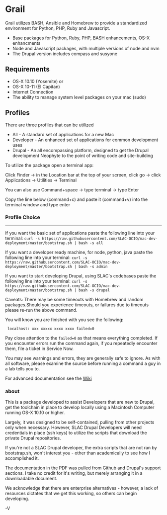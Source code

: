 # Grail

Grail utilizes BASH, Ansible and Homebrew to provide a standardized environment for Python, PHP, Ruby and Javascript.

  - Base packages for Python, Ruby, PHP, BASH enhancements, OS-X enhancments
  - Node and Javascript packages, with multiple versions of node and nvm
  - The Drupal version includes compass and susyone
   
  
## Requirements
 - OS-X 10.10 (Yosemite)  or
 - OS-X 10-11 (El Capitan)
 - Internet Connection
 - The ability to manage system level packages on your mac (sudo)

## Profiles
There are three profiles that can be utilized
  - All - A standard set of applications for a new Mac
  - Developer - An enhanced set of applications for common development uses
  - Drupal - An all encompassing platform, designed to get the Drupal development Neophyte to the point of writing code and site-building
  

To utilize the package open a terminal app:

Click Finder -> in the Location bar at the top of your screen, click go -> click Applications -> Utilities -> Terminal

You can also use Command+space -> type terminal -> type Enter

Copy the line below (command+c) and paste it (command+v) into the terminal window and type enter
### Profile Choice
-----
If you want the basic set of applications paste the following line into your terminal:
```curl -s https://raw.githubusercontent.com/SLAC-OCIO/mac-dev-deployment/master/bootstrap.sh | bash -s all```

If you want a developer ready machine, for node, python, java paste the following line into your terminal:
```curl -s https://raw.githubusercontent.com/SLAC-OCIO/mac-dev-deployment/master/bootstrap.sh | bash -s admin```

If you want to start developing Drupal, using SLAC's codebases paste the following line into your terminal:
```curl -s https://raw.githubusercontent.com/SLAC-OCIO/mac-dev-deployment/master/bootstrap.sh | bash -s drupal```

Caveats: There may be some timeouts with Homebrew and random packages.Should you experience timeouts, or failures due to timeouts please re-run the above command.

You will know you are finished with you see the following:

``` localhost: xxx xxxxx xxxx xxxx failed=0```

Pay close attention to the `failed=0` as that means everything completed.
If you encounter errors run the command again, if you repeatedly encounter them, file a ticket in Service Now.

You may see warnings and errors, they are generally safe to ignore.
As with all software, please examine the source before running a command a guy in a lab tells you to.

For advanced documentation see the [Wiki](https://github.com/SLAC-OCIO/mac-dev-deployment/wiki)

### about
This is a package developed to assist Developers that are new to Drupal, get the toolchain in place to develop locally using a Macintosh Computer running OS-X 10.10 or higher.

Largely, it was designed to be self-contained, pulling from other projects only when necessary. However, SLAC Drupal Developers will need credentials in place (ssh keys) to utilize the scripts that download the private Drupal repositories.

If you're not a SLAC Drupal developer, the extra scripts that are not ran by bootstrap.sh, won't interest you - other than academically to see how I accomplished it.

The documentation in the PDF was pulled from Github and Drupal's support sections.  I take no credit for it's writing, but merely arranging it in a downloadable document.

We acknowledge that there are enterprise alternatives - however, a lack of resources dictates that we get this working, so others can begin developing. 



-V

